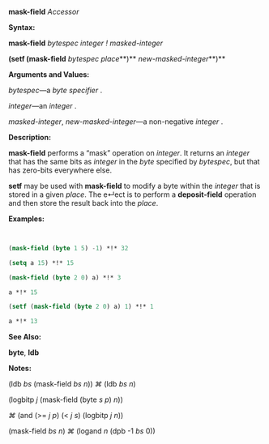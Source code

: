 **mask-field** *Accessor* 



**Syntax:** 



**mask-field** *bytespec integer ! masked-integer* 



**(setf (mask-field** *bytespec place***)** *new-masked-integer***)** 



**Arguments and Values:** 



*bytespec*—a *byte specifier* . 



*integer*—an *integer* . 



*masked-integer*, *new-masked-integer*—a non-negative *integer* . 



**Description:** 



**mask-field** performs a “mask” operation on *integer*. It returns an *integer* that has the same bits as *integer* in the *byte* specified by *bytespec*, but that has zero-bits everywhere else. 



**setf** may be used with **mask-field** to modify a byte within the *integer* that is stored in a given *place*. The e↵ect is to perform a **deposit-field** operation and then store the result back into the *place*. 



**Examples:**
```lisp
 

(mask-field (byte 1 5) -1) *!* 32 

(setq a 15) *!* 15 

(mask-field (byte 2 0) a) *!* 3 

a *!* 15 

(setf (mask-field (byte 2 0) a) 1) *!* 1 

a *!* 13 


```
**See Also:** 



**byte**, **ldb** 



**Notes:** 



(ldb *bs* (mask-field *bs n*)) *⌘* (ldb *bs n*) 



(logbitp *j* (mask-field (byte *s p*) *n*)) 



*⌘* (and (&gt;= *j p*) (&lt; *j s*) (logbitp *j n*)) 



(mask-field *bs n*) *⌘* (logand *n* (dpb -1 *bs* 0)) 







 



 



